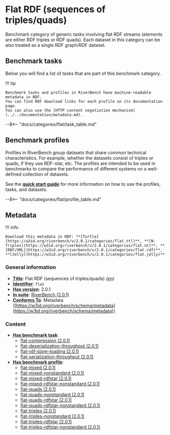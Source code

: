 # Flat RDF (sequences of triples/quads)

Benchmark category of generic tasks involving flat RDF streams (elements are either RDF triples or RDF quads). Each dataset in this category can be also treated as a single RDF graph/RDF dataset.
## Benchmark tasks

Below you will find a list of tasks that are part of this benchmark category.

!!! tip

    Benchmark tasks and profiles in RiverBench have machine-readable metadata in RDF.
    You can find RDF download links for each profile on its documentation page.
    You can also use the [HTTP content negotiation mechanism](../../documentation/metadata.md).

--8<-- "docs/categories/flat/task_table.md"

## Benchmark profiles

Profiles in RiverBench group datasets that share common technical characteristics.
For example, whether the datasets consist of triples or quads, if they use RDF-star, etc.
The profiles are intended to be used in benchmarks to compare the performance of different systems on a well-defined collection of datasets.

See the **[quick start guide](../../documentation/using.md)** for more information on how to use the profiles, tasks, and datasets.

--8<-- "docs/categories/flat/profile_table.md"



## Metadata



!!! info

    Download this metadata in RDF: **[Turtle](https://w3id.org/riverbench/v/2.0.1/categories/flat.ttl)**, **[N-Triples](https://w3id.org/riverbench/v/2.0.1/categories/flat.nt)**, **[RDF/XML](https://w3id.org/riverbench/v/2.0.1/categories/flat.rdf)**, **[Jelly](https://w3id.org/riverbench/v/2.0.1/categories/flat.jelly)**



### General information

- **<abbr title="A name given to the resource.">Title</abbr>**: Flat RDF (sequences of triples/quads) _(<abbr title="English">en</abbr>)_
- **<abbr title="An unambiguous reference to the resource within a given context.">Identifier</abbr>**: `flat`
- **<abbr title="Version tag of an artifact">Has version</abbr>**: 2.0.1
- **<abbr title="Indicates the benchmark suite to which a dataset or profile belongs">In suite</abbr>**: [RiverBench (2.0.1)](https://w3id.org/riverbench/v/2.0.1)
- **<abbr title="An established standard to which the described resource conforms.">Conforms To</abbr>**: Metadata ([https://w3id.org/riverbench/schema/metadata](https://w3id.org/riverbench/schema/metadata))

### Content

- **<abbr title="For benchmark categories this property indicates tasks that belong to the category.">Has benchmark task</abbr>**: 
    - [flat-compression (2.0.1)](https://w3id.org/riverbench/v/2.0.1/tasks/flat-compression)
    - [flat-deserialization-throughput (2.0.1)](https://w3id.org/riverbench/v/2.0.1/tasks/flat-deserialization-throughput)
    - [flat-rdf-store-loading (2.0.1)](https://w3id.org/riverbench/v/2.0.1/tasks/flat-rdf-store-loading)
    - [flat-serialization-throughput (2.0.1)](https://w3id.org/riverbench/v/2.0.1/tasks/flat-serialization-throughput)
- **<abbr title="For benchmark categories this property indicates profiles that belong to the category.">Has benchmark profile</abbr>**: 
    - [flat-mixed (2.0.1)](https://w3id.org/riverbench/v/2.0.1/profiles/flat-mixed)
    - [flat-mixed-nonstandard (2.0.1)](https://w3id.org/riverbench/v/2.0.1/profiles/flat-mixed-nonstandard)
    - [flat-mixed-rdfstar (2.0.1)](https://w3id.org/riverbench/v/2.0.1/profiles/flat-mixed-rdfstar)
    - [flat-mixed-rdfstar-nonstandard (2.0.1)](https://w3id.org/riverbench/v/2.0.1/profiles/flat-mixed-rdfstar-nonstandard)
    - [flat-quads (2.0.1)](https://w3id.org/riverbench/v/2.0.1/profiles/flat-quads)
    - [flat-quads-nonstandard (2.0.1)](https://w3id.org/riverbench/v/2.0.1/profiles/flat-quads-nonstandard)
    - [flat-quads-rdfstar (2.0.1)](https://w3id.org/riverbench/v/2.0.1/profiles/flat-quads-rdfstar)
    - [flat-quads-rdfstar-nonstandard (2.0.1)](https://w3id.org/riverbench/v/2.0.1/profiles/flat-quads-rdfstar-nonstandard)
    - [flat-triples (2.0.1)](https://w3id.org/riverbench/v/2.0.1/profiles/flat-triples)
    - [flat-triples-nonstandard (2.0.1)](https://w3id.org/riverbench/v/2.0.1/profiles/flat-triples-nonstandard)
    - [flat-triples-rdfstar (2.0.1)](https://w3id.org/riverbench/v/2.0.1/profiles/flat-triples-rdfstar)
    - [flat-triples-rdfstar-nonstandard (2.0.1)](https://w3id.org/riverbench/v/2.0.1/profiles/flat-triples-rdfstar-nonstandard)

